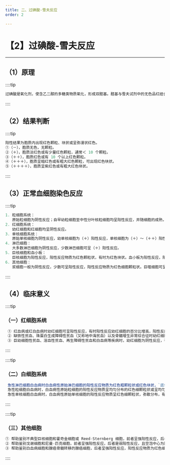 ```yaml
---
title: 二、过碘酸-雪夫反应
order: 2

---
```


# 【2】过碘酸-雪夫反应

<kaodian :text="'血液学检验记忆卡'" />

<!-- ###### 第四章 血细胞化学染色的临床应用

> 临床血液学检验 -->

<beitiX/>

---

## （1）原理

<son :text="'血液学检验记忆卡'" text1="（1）原理" :textOption="[['熟练掌握','基础知识','相关专业知识'],['掌握','基础知识','相关专业知识'],['掌握','基础知识','相关专业知识']]" />

::::tip

```js
过碘酸是氧化剂，使含乙二醇的多糖类物质氧化，形成双醛基。醛基与雪夫试剂中的无色品红结合，形成紫红色化合物，附着在含有多糖类的胞质中。红色的深浅与细胞内能反应的乙二醇基的量成正比。
```

::::

## （2）结果判断

<son :text="'血液学检验记忆卡'" text1="（2）结果判断" :textOption="[['熟练掌握','专业知识','专业实践能力'],['掌握','相关专业知识','专业知识'],['掌握','专业知识','专业实践能力']]" />

::::tip

```js
阳性结果为胞质内出现红色颗粒、块状或呈弥漫状红色。
①（－），胞质无色，无颗粒。
②（＋），胞质淡红色或有少量红色颗粒，通常＜ 10 个颗粒。
③（＋＋），胞质红色或有 10 个以上红色颗粒。
④（＋＋＋），胞质呈暗红色或有粗大红色颗粒，可出现红色块状。
⑤（＋＋＋＋），胞质呈紫红色或有粗大红色块状。
```

::::

## （3）正常血细胞染色反应

<son :text="'血液学检验记忆卡'" text1="（3）正常血细胞染色反应" :textOption="[['熟练掌握','相关专业知识','专业知识'],['掌握','基础知识','专业知识'],['掌握','相关专业知识','专业知识']]" />

::::tip

```js
1. 粒细胞系统：
   原始粒细胞为阴性反应；自早幼粒细胞至中性分叶核粒细胞均呈阳性反应，并随细胞的成熟，阳性反应的程度逐渐增强；嗜酸性粒细胞的颗粒本身不着色，而颗粒之间的胞浆呈红色；嗜碱性粒细胞为阳性反应，阳性反应物质为大小不一的紫红色颗粒。
2. 红细胞系统：
   幼红细胞和红细胞均呈阴性反应。
3. 单核细胞系统：
   原始单核细胞为阴性反应，幼单核细胞为（＋）阳性反应，单核细胞为（＋）～（＋＋）阳性反应。有时在胞质的边缘处阳性反应颗粒较粗大。
4. 淋巴细胞：
   大多数淋巴细胞为阴性反应，少数淋巴细胞可呈（＋）阳性反应。
5. 巨核细胞和血小板：
   巨核细胞为阳性反应，阳性反应物质为红色颗粒状，有时为红色块状。血小板为阳性反应，阳性反应物质为细颗粒状，有时为红色小块状。
6. 其他细胞：
   浆细胞一般为阴性反应，少数可呈阳性反应，阳性反应物质为红色细胞颗粒状。巨噬细胞可呈阳性反应，阳性反应物质为红色细颗粒状。
```

::::

## （4）临床意义

<son :text="'血液学检验记忆卡'" text1="（4）临床意义" :textOption="[['掌握','专业知识','专业实践能力'],['掌握','专业知识','专业实践能力'],['熟练掌握','专业知识','专业实践能力']]" />

::::tip

### （一）红细胞系统

```js
 ① 红血病或红白血病时幼红细胞可呈阳性反应，有时阳性反应幼红细胞的百分比增高，阳性反应的程度也很强，有时红细胞也呈阳性反应。
 ② 缺铁性贫血、珠蛋白生成障碍性贫血（又称地中海贫血）以及骨髓增生异常综合征时幼红细胞可呈阳性反应，有时阳性反应幼红细胞的百分比也较高。有时红细胞也可呈阳性反应。
 ③ 巨幼细胞性贫血、溶血性贫血、再生障碍性贫血和白血病等疾病时，幼红细胞为阴性反应，有时仅个别幼红细胞呈阳性反应。
```

::::

::::tip

### （二）白细胞系统

```js
 急性淋巴细胞白血病时白血病性原始淋巴细胞的阳性反应物质为红色粗颗粒状或红色块状，`底色不红`；
 急性粒细胞白血病时，白血病性原始粒细胞的阳性反应物质呈均匀分布的红色细颗粒状或呈均匀红色；
 急性单核细胞白血病时，白血病性原始单核细胞的阳性反应物质呈红色细颗粒状，弥散分布，有时在胞浆的边缘处颗粒较粗大。
```

::::

::::tip

### （三）其他细胞

```js
① 帮助鉴别不典型巨核细胞和霍奇金细胞或 Reed-Sternberg 细胞，前者呈强阳性反应，后者呈弱阳性或阴性反应。
② 帮助鉴别戈谢细胞和尼曼-匹克细胞，前者呈强阳性反应，后者是弱阳性反应，且空泡中心为阴性反应。
③ 帮助鉴别白血病细胞和腺癌骨髓转移的腺癌细胞，后者呈强阳性反应，阳性反应物质为红色细颗粒状或粗颗粒状，有时呈红色块状。
```

::::
